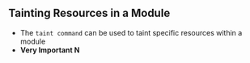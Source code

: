 ## Tainting Resources in a Module
- The `taint command` can be used to taint specific resources within a module
- **Very Important N**